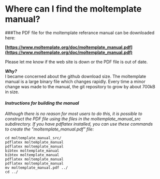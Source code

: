 Where can I find the moltemplate manual?
===========

###The PDF file for the moltemplate referance manual can be downloaded here:

**[https://www.moltemplate.org/doc/moltemplate_manual.pdf](https://www.moltemplate.org/doc/moltemplate_manual.pdf)**

Please let me know if the web site is down or the PDF file is out of date.


***Why?***  
I became concerned about the github download size.
The moltemplate manual is a large binary file which changes rapidly.
Every time a minor change was made to the manual,
the git repository to grow by about 700kB in size.



#### *Instructions for building the manual*

*Although there is no reason for most users to do this,
it is possible to construct the PDF file using the 
files in the *moltemplate_manual_src* subdirectory.
If you have *pdflatex* installed, you can use these commands to
create the "moltemplate_manual.pdf" file:*
```
cd moltemplate_manual_src/
pdflatex moltemplate_manual
pdflatex moltemplate_manual
bibtex moltemplate_manual
bibtex moltemplate_manual
pdflatex moltemplate_manual
pdflatex moltemplate_manual
mv moltemplate_manual.pdf ../
cd ../
```
